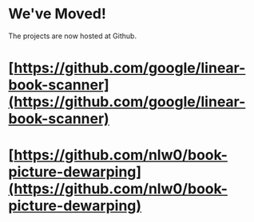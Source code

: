 # We've Moved! #

The projects are now hosted at Github.

# [https://github.com/google/linear-book-scanner](https://github.com/google/linear-book-scanner) #

# [https://github.com/nlw0/book-picture-dewarping](https://github.com/nlw0/book-picture-dewarping) #